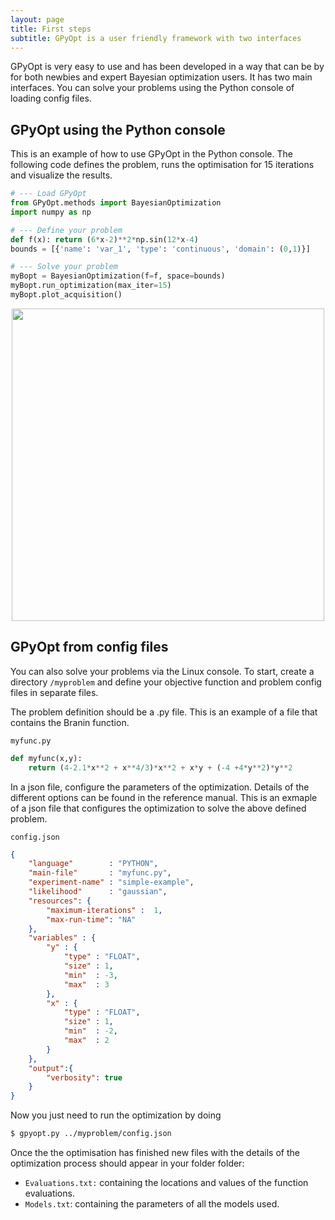 ```yaml
---
layout: page
title: First steps
subtitle: GPyOpt is a user friendly framework with two interfaces
---
```



GPyOpt is very easy to use and has been developed in a way that can be by for both newbies and expert Bayesian optimization users. It has two main interfaces. You can solve your problems using the Python console of loading config files.


## GPyOpt using the Python console

This is an example of how to use GPyOpt in the Python console. The following code defines the problem, runs the optimisation for 15 iterations and visualize the results.

```python
# --- Load GPyOpt
from GPyOpt.methods import BayesianOptimization
import numpy as np

# --- Define your problem
def f(x): return (6*x-2)**2*np.sin(12*x-4)
bounds = [{'name': 'var_1', 'type': 'continuous', 'domain': (0,1)}]

# --- Solve your problem
myBopt = BayesianOptimization(f=f, space=bounds)
myBopt.run_optimization(max_iter=15)
myBopt.plot_acquisition()
````

<center> <img  src="../img/bo_example.png" style="width:500px" align="middle"></center>


## GPyOpt from config files

You can also solve your problems via the Linux console. To start, create a directory ```/myproblem``` and define your objective function and problem config files in separate files. 

The problem definition should be a .py file. This is an example of a file that contains the Branin function.

``myfunc.py``

```python
def myfunc(x,y):
    return (4-2.1*x**2 + x**4/3)*x**2 + x*y + (-4 +4*y**2)*y**2
```

In a json file, configure the parameters of the optimization. Details of the different options can be found in the reference manual. This is an exmaple of a json file that configures the optimization to solve the above defined problem. 

``config.json``

```json
{
    "language"        : "PYTHON",
    "main-file"       : "myfunc.py",
    "experiment-name" : "simple-example",
    "likelihood"      : "gaussian",
    "resources": {
        "maximum-iterations" :  1,
        "max-run-time": "NA"
    },
    "variables" : {
        "y" : {
            "type" : "FLOAT",
            "size" : 1,
            "min"  : -3,
            "max"  : 3
        },
        "x" : {
            "type" : "FLOAT",
            "size" : 1,
            "min"  : -2,
            "max"  : 2
        }
    },
    "output":{
        "verbosity": true
    }
}
```

Now you just need to run the optimization by doing 

```bash
$ gpyopt.py ../myproblem/config.json
```

Once the the optimisation has finished new files with the details of the optimization process should appear in your folder folder:

- ```Evaluations.txt:``` containing the locations and values of the function evaluations.
- ```Models.txt```: containing the parameters of all the models used.





